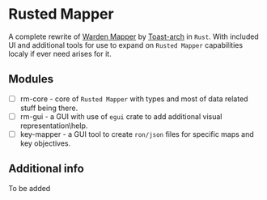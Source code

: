 # Rusted Mapper
A complete rewrite of [Warden Mapper](https://github.com/Toast-arch/GTFO-WARDEN-MAPPER) by [Toast-arch](https://github.com/Toast-arch) in `Rust`. With included UI and additional tools for use to expand on `Rusted Mapper` capabilities localy if ever need arises for it.

## Modules
- [ ] rm-core - core of `Rusted Mapper` with types and most of data related stuff being there.
- [ ] rm-gui - a GUI with use of `egui` crate to add additional visual representation\help.
- [ ] key-mapper - a GUI tool to create `ron/json` files for specific maps and key objectives.

## Additional info
To be added
